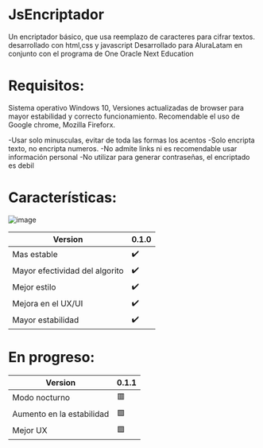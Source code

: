 # JsEncriptador
Un encriptador básico, que usa reemplazo de caracteres para cifrar textos. desarrollado con html,css y javascript
Desarrollado para AluraLatam en conjunto con el programa de One Oracle Next Education

# Requisitos:

Sistema operativo Windows 10, Versiones actualizadas de browser para mayor estabilidad y correcto funcionamiento.
Recomendable el uso de Google chrome, Mozilla Fireforx.

-Usar solo minusculas, evitar de toda las formas los acentos
-Solo encripta texto, no encripta numeros.
-No admite links ni es recomendable usar información personal
-No utilizar para generar contraseñas, el encriptado es debil

# Características:


![image](https://user-images.githubusercontent.com/56986294/232904505-b816a683-be68-4c3f-ad3e-9b892a2df856.png)


Version  | 0.1.0 |
---  | ---  |
Mas estable |✔️ |
Mayor efectividad del algorito | ✔️  |
Mejor estilo  | ✔️  |
Mejora en el UX/UI     |  ✔️  |
Mayor estabilidad  | ✔️  |

# En progreso:

Version  | 0.1.1  |
---  | ---  |
Modo nocturno  | 🟥  |
Aumento en la estabilidad  | 🟩 |
Mejor UX  | 🟩  |
